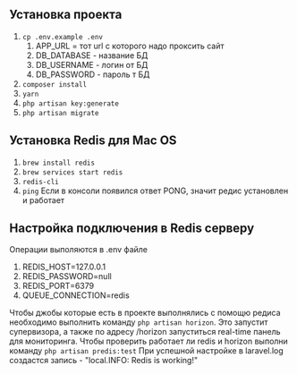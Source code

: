 ## Установка проекта
1. `cp .env.example .env`
    1. APP_URL = тот url c которого надо проксить сайт
    2. DB_DATABASE - название БД
    3. DB_USERNAME - логин от БД
    4. DB_PASSWORD - пароль т БД
2. `composer install`
3. `yarn`
4. `php artisan key:generate`
5. `php artisan migrate`

## Установка Redis для  Mac OS
1. `brew install redis`
2. `brew services start redis`
3. `redis-cli`
4. `ping`
   Если в консоли появился ответ PONG, значит редис установлен и работает

## Настройка подключения в Redis серверу
Операции выполяются в .env файле

1. REDIS_HOST=127.0.0.1
2. REDIS_PASSWORD=null
3. REDIS_PORT=6379
4. QUEUE_CONNECTION=redis

Чтобы джобы которые есть в проекте выполнялись с помощю редиса необходимо выполнить команду `php artisan horizon`.
Это запустит супервизора, а также по адресу /horizon запуститься real-time панель для мониторинга.
Чтобы проверить работает ли redis и horizon выполни команду `php artisan predis:test`
При успешной настройке в laravel.log создастся запись  - "local.INFO: Redis is working!"
